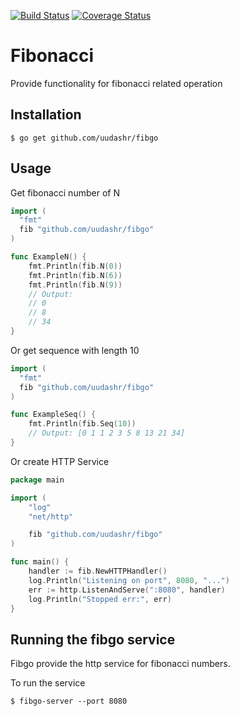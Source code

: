 [![Build Status](https://travis-ci.org/uudashr/fibgo.svg?branch=master)](https://travis-ci.org/uudashr/fibgo)
[![Coverage Status](https://coveralls.io/repos/github/uudashr/fibgo/badge.svg?branch=master)](https://coveralls.io/github/uudashr/fibgo?branch=master)

# Fibonacci

Provide functionality for fibonacci related operation

## Installation
```shell
$ go get github.com/uudashr/fibgo
```

## Usage
Get fibonacci number of N
```go
import (
  "fmt"
  fib "github.com/uudashr/fibgo"
)

func ExampleN() {
	fmt.Println(fib.N(0))
	fmt.Println(fib.N(6))
	fmt.Println(fib.N(9))
	// Output:
	// 0
	// 8
	// 34
}
```

Or get sequence with length 10
```go
import (
  "fmt"
  fib "github.com/uudashr/fibgo"
)

func ExampleSeq() {
	fmt.Println(fib.Seq(10))
	// Output: [0 1 1 2 3 5 8 13 21 34]
}
```

Or create HTTP Service
```go
package main

import (
	"log"
	"net/http"

	fib "github.com/uudashr/fibgo"
)

func main() {
	handler := fib.NewHTTPHandler()
	log.Println("Listening on port", 8080, "...")
	err := http.ListenAndServe(":8080", handler)
	log.Println("Stopped err:", err)
}
```


## Running the fibgo service
Fibgo provide the http service for fibonacci numbers.

To run the service

```shell
$ fibgo-server --port 8080
```
